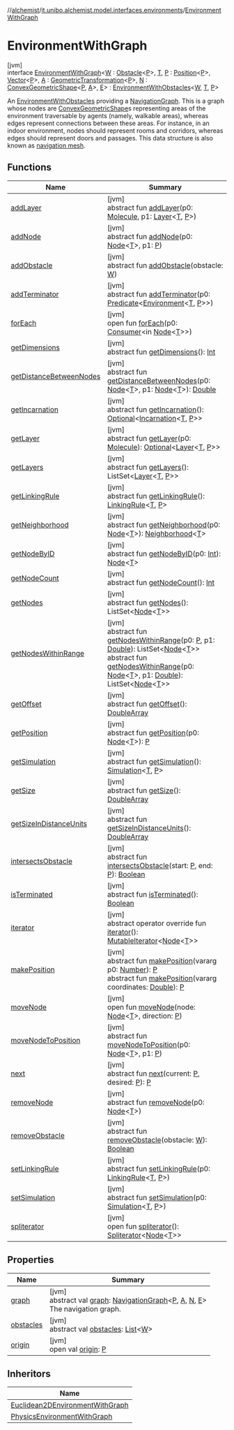 //[alchemist](../../../index.md)/[it.unibo.alchemist.model.interfaces.environments](../index.md)/[EnvironmentWithGraph](index.md)

# EnvironmentWithGraph

[jvm]\
interface [EnvironmentWithGraph](index.md)<[W](index.md) : [Obstacle](../../it.unibo.alchemist.model.interfaces/-obstacle/index.md)<[P](index.md)>, [T](index.md), [P](index.md) : [Position](../../it.unibo.alchemist.model.interfaces/-position/index.md)<[P](index.md)>, [Vector](../../it.unibo.alchemist.model.interfaces.geometry/-vector/index.md)<[P](index.md)>, [A](index.md) : [GeometricTransformation](../../it.unibo.alchemist.model.interfaces.geometry/-geometric-transformation/index.md)<[P](index.md)>, [N](index.md) : [ConvexGeometricShape](../../it.unibo.alchemist.model.interfaces.geometry/-convex-geometric-shape/index.md)<[P](index.md), [A](index.md)>, [E](index.md)> : [EnvironmentWithObstacles](../../it.unibo.alchemist.model.interfaces/-environment-with-obstacles/index.md)<[W](index.md), [T](index.md), [P](index.md)> 

An [EnvironmentWithObstacles](../../it.unibo.alchemist.model.interfaces/-environment-with-obstacles/index.md) providing a [NavigationGraph](../../it.unibo.alchemist.model.interfaces.geometry.euclidean2d.graph/-navigation-graph/index.md). This is a graph whose nodes are [ConvexGeometricShape](../../it.unibo.alchemist.model.interfaces.geometry/-convex-geometric-shape/index.md)s representing areas of the environment traversable by agents (namely, walkable areas), whereas edges represent connections between these areas. For instance, in an indoor environment, nodes should represent rooms and corridors, whereas edges should represent doors and passages. This data structure is also known as [navigation mesh](https://en.wikipedia.org/wiki/Navigation_mesh).

## Functions

| Name | Summary |
|---|---|
| [addLayer](../-physics-environment-with-graph/index.md#126323689%2FFunctions%2F-267951372) | [jvm]<br>abstract fun [addLayer](../-physics-environment-with-graph/index.md#126323689%2FFunctions%2F-267951372)(p0: [Molecule](../../it.unibo.alchemist.model.interfaces/-molecule/index.md), p1: [Layer](../../it.unibo.alchemist.model.interfaces/-layer/index.md)<[T](index.md), [P](index.md)>) |
| [addNode](../-physics-environment-with-graph/index.md#-197770120%2FFunctions%2F-267951372) | [jvm]<br>abstract fun [addNode](../-physics-environment-with-graph/index.md#-197770120%2FFunctions%2F-267951372)(p0: [Node](../../it.unibo.alchemist.model.interfaces/-node/index.md)<[T](index.md)>, p1: [P](index.md)) |
| [addObstacle](../../it.unibo.alchemist.model.interfaces/-environment-with-obstacles/add-obstacle.md) | [jvm]<br>abstract fun [addObstacle](../../it.unibo.alchemist.model.interfaces/-environment-with-obstacles/add-obstacle.md)(obstacle: [W](index.md)) |
| [addTerminator](../-physics-environment-with-graph/index.md#-638290442%2FFunctions%2F-267951372) | [jvm]<br>abstract fun [addTerminator](../-physics-environment-with-graph/index.md#-638290442%2FFunctions%2F-267951372)(p0: [Predicate](https://docs.oracle.com/javase/8/docs/api/java/util/function/Predicate.html)<[Environment](../../it.unibo.alchemist.model.interfaces/-environment/index.md)<[T](index.md), [P](index.md)>>) |
| [forEach](../../it.unibo.alchemist.model.implementations.neighborhoods/-simple-neighborhood/index.md#1379299152%2FFunctions%2F-267951372) | [jvm]<br>open fun [forEach](../../it.unibo.alchemist.model.implementations.neighborhoods/-simple-neighborhood/index.md#1379299152%2FFunctions%2F-267951372)(p0: [Consumer](https://docs.oracle.com/javase/8/docs/api/java/util/function/Consumer.html)<in [Node](../../it.unibo.alchemist.model.interfaces/-node/index.md)<[T](index.md)>>) |
| [getDimensions](../../it.unibo.alchemist.model.interfaces/-environment/get-dimensions.md) | [jvm]<br>abstract fun [getDimensions](../../it.unibo.alchemist.model.interfaces/-environment/get-dimensions.md)(): [Int](https://kotlinlang.org/api/latest/jvm/stdlib/kotlin/-int/index.html) |
| [getDistanceBetweenNodes](../-physics-environment-with-graph/index.md#1545521498%2FFunctions%2F-267951372) | [jvm]<br>abstract fun [getDistanceBetweenNodes](../-physics-environment-with-graph/index.md#1545521498%2FFunctions%2F-267951372)(p0: [Node](../../it.unibo.alchemist.model.interfaces/-node/index.md)<[T](index.md)>, p1: [Node](../../it.unibo.alchemist.model.interfaces/-node/index.md)<[T](index.md)>): [Double](https://kotlinlang.org/api/latest/jvm/stdlib/kotlin/-double/index.html) |
| [getIncarnation](../../it.unibo.alchemist.model.interfaces/-environment/get-incarnation.md) | [jvm]<br>abstract fun [getIncarnation](../../it.unibo.alchemist.model.interfaces/-environment/get-incarnation.md)(): [Optional](https://docs.oracle.com/javase/8/docs/api/java/util/Optional.html)<[Incarnation](../../it.unibo.alchemist.model.interfaces/-incarnation/index.md)<[T](index.md), [P](index.md)>> |
| [getLayer](../-physics-environment-with-graph/index.md#-1122345695%2FFunctions%2F-267951372) | [jvm]<br>abstract fun [getLayer](../-physics-environment-with-graph/index.md#-1122345695%2FFunctions%2F-267951372)(p0: [Molecule](../../it.unibo.alchemist.model.interfaces/-molecule/index.md)): [Optional](https://docs.oracle.com/javase/8/docs/api/java/util/Optional.html)<[Layer](../../it.unibo.alchemist.model.interfaces/-layer/index.md)<[T](index.md), [P](index.md)>> |
| [getLayers](../../it.unibo.alchemist.model.interfaces/-environment/get-layers.md) | [jvm]<br>abstract fun [getLayers](../../it.unibo.alchemist.model.interfaces/-environment/get-layers.md)(): ListSet<[Layer](../../it.unibo.alchemist.model.interfaces/-layer/index.md)<[T](index.md), [P](index.md)>> |
| [getLinkingRule](../../it.unibo.alchemist.model.interfaces/-environment/get-linking-rule.md) | [jvm]<br>abstract fun [getLinkingRule](../../it.unibo.alchemist.model.interfaces/-environment/get-linking-rule.md)(): [LinkingRule](../../it.unibo.alchemist.model.interfaces/-linking-rule/index.md)<[T](index.md), [P](index.md)> |
| [getNeighborhood](../-physics-environment-with-graph/index.md#-85790470%2FFunctions%2F-267951372) | [jvm]<br>abstract fun [getNeighborhood](../-physics-environment-with-graph/index.md#-85790470%2FFunctions%2F-267951372)(p0: [Node](../../it.unibo.alchemist.model.interfaces/-node/index.md)<[T](index.md)>): [Neighborhood](../../it.unibo.alchemist.model.interfaces/-neighborhood/index.md)<[T](index.md)> |
| [getNodeByID](../-physics-environment-with-graph/index.md#-133466387%2FFunctions%2F-267951372) | [jvm]<br>abstract fun [getNodeByID](../-physics-environment-with-graph/index.md#-133466387%2FFunctions%2F-267951372)(p0: [Int](https://kotlinlang.org/api/latest/jvm/stdlib/kotlin/-int/index.html)): [Node](../../it.unibo.alchemist.model.interfaces/-node/index.md)<[T](index.md)> |
| [getNodeCount](../../it.unibo.alchemist.model.interfaces/-environment/get-node-count.md) | [jvm]<br>abstract fun [getNodeCount](../../it.unibo.alchemist.model.interfaces/-environment/get-node-count.md)(): [Int](https://kotlinlang.org/api/latest/jvm/stdlib/kotlin/-int/index.html) |
| [getNodes](../../it.unibo.alchemist.model.interfaces/-environment/get-nodes.md) | [jvm]<br>abstract fun [getNodes](../../it.unibo.alchemist.model.interfaces/-environment/get-nodes.md)(): ListSet<[Node](../../it.unibo.alchemist.model.interfaces/-node/index.md)<[T](index.md)>> |
| [getNodesWithinRange](../-physics-environment-with-graph/index.md#634323809%2FFunctions%2F-267951372) | [jvm]<br>abstract fun [getNodesWithinRange](../-physics-environment-with-graph/index.md#634323809%2FFunctions%2F-267951372)(p0: [P](index.md), p1: [Double](https://kotlinlang.org/api/latest/jvm/stdlib/kotlin/-double/index.html)): ListSet<[Node](../../it.unibo.alchemist.model.interfaces/-node/index.md)<[T](index.md)>><br>abstract fun [getNodesWithinRange](../-physics-environment-with-graph/index.md#-1612566862%2FFunctions%2F-267951372)(p0: [Node](../../it.unibo.alchemist.model.interfaces/-node/index.md)<[T](index.md)>, p1: [Double](https://kotlinlang.org/api/latest/jvm/stdlib/kotlin/-double/index.html)): ListSet<[Node](../../it.unibo.alchemist.model.interfaces/-node/index.md)<[T](index.md)>> |
| [getOffset](../../it.unibo.alchemist.model.interfaces/-environment/get-offset.md) | [jvm]<br>abstract fun [getOffset](../../it.unibo.alchemist.model.interfaces/-environment/get-offset.md)(): [DoubleArray](https://kotlinlang.org/api/latest/jvm/stdlib/kotlin/-double-array/index.html) |
| [getPosition](../-physics-environment-with-graph/index.md#1369612629%2FFunctions%2F-267951372) | [jvm]<br>abstract fun [getPosition](../-physics-environment-with-graph/index.md#1369612629%2FFunctions%2F-267951372)(p0: [Node](../../it.unibo.alchemist.model.interfaces/-node/index.md)<[T](index.md)>): [P](index.md) |
| [getSimulation](../../it.unibo.alchemist.model.interfaces/-environment/get-simulation.md) | [jvm]<br>abstract fun [getSimulation](../../it.unibo.alchemist.model.interfaces/-environment/get-simulation.md)(): [Simulation](../../it.unibo.alchemist.core.interfaces/-simulation/index.md)<[T](index.md), [P](index.md)> |
| [getSize](../../it.unibo.alchemist.model.interfaces/-environment/get-size.md) | [jvm]<br>abstract fun [getSize](../../it.unibo.alchemist.model.interfaces/-environment/get-size.md)(): [DoubleArray](https://kotlinlang.org/api/latest/jvm/stdlib/kotlin/-double-array/index.html) |
| [getSizeInDistanceUnits](../../it.unibo.alchemist.model.interfaces/-environment/get-size-in-distance-units.md) | [jvm]<br>abstract fun [getSizeInDistanceUnits](../../it.unibo.alchemist.model.interfaces/-environment/get-size-in-distance-units.md)(): [DoubleArray](https://kotlinlang.org/api/latest/jvm/stdlib/kotlin/-double-array/index.html) |
| [intersectsObstacle](../../it.unibo.alchemist.model.interfaces/-environment-with-obstacles/intersects-obstacle.md) | [jvm]<br>abstract fun [intersectsObstacle](../../it.unibo.alchemist.model.interfaces/-environment-with-obstacles/intersects-obstacle.md)(start: [P](index.md), end: [P](index.md)): [Boolean](https://kotlinlang.org/api/latest/jvm/stdlib/kotlin/-boolean/index.html) |
| [isTerminated](../../it.unibo.alchemist.model.interfaces/-environment/is-terminated.md) | [jvm]<br>abstract fun [isTerminated](../../it.unibo.alchemist.model.interfaces/-environment/is-terminated.md)(): [Boolean](https://kotlinlang.org/api/latest/jvm/stdlib/kotlin/-boolean/index.html) |
| [iterator](../../it.unibo.alchemist.model.interfaces.nodes/-node-with-shape/index.md#-1651023311%2FFunctions%2F-267951372) | [jvm]<br>abstract operator override fun [iterator](../../it.unibo.alchemist.model.interfaces.nodes/-node-with-shape/index.md#-1651023311%2FFunctions%2F-267951372)(): [MutableIterator](https://kotlinlang.org/api/latest/jvm/stdlib/kotlin.collections/-mutable-iterator/index.html)<[Node](../../it.unibo.alchemist.model.interfaces/-node/index.md)<[T](index.md)>> |
| [makePosition](../-physics-environment-with-graph/index.md#1042884226%2FFunctions%2F-267951372) | [jvm]<br>abstract fun [makePosition](../-physics-environment-with-graph/index.md#1042884226%2FFunctions%2F-267951372)(vararg p0: [Number](https://kotlinlang.org/api/latest/jvm/stdlib/kotlin/-number/index.html)): [P](index.md)<br>abstract fun [makePosition](../../it.unibo.alchemist.model.interfaces/-euclidean-environment/make-position.md)(vararg coordinates: [Double](https://kotlinlang.org/api/latest/jvm/stdlib/kotlin/-double/index.html)): [P](index.md) |
| [moveNode](../../it.unibo.alchemist.model.interfaces/-euclidean-environment/move-node.md) | [jvm]<br>open fun [moveNode](../../it.unibo.alchemist.model.interfaces/-euclidean-environment/move-node.md)(node: [Node](../../it.unibo.alchemist.model.interfaces/-node/index.md)<[T](index.md)>, direction: [P](index.md)) |
| [moveNodeToPosition](../-physics-environment-with-graph/index.md#-302891260%2FFunctions%2F-267951372) | [jvm]<br>abstract fun [moveNodeToPosition](../-physics-environment-with-graph/index.md#-302891260%2FFunctions%2F-267951372)(p0: [Node](../../it.unibo.alchemist.model.interfaces/-node/index.md)<[T](index.md)>, p1: [P](index.md)) |
| [next](../../it.unibo.alchemist.model.interfaces/-environment-with-obstacles/next.md) | [jvm]<br>abstract fun [next](../../it.unibo.alchemist.model.interfaces/-environment-with-obstacles/next.md)(current: [P](index.md), desired: [P](index.md)): [P](index.md) |
| [removeNode](../-physics-environment-with-graph/index.md#-306697004%2FFunctions%2F-267951372) | [jvm]<br>abstract fun [removeNode](../-physics-environment-with-graph/index.md#-306697004%2FFunctions%2F-267951372)(p0: [Node](../../it.unibo.alchemist.model.interfaces/-node/index.md)<[T](index.md)>) |
| [removeObstacle](../../it.unibo.alchemist.model.interfaces/-environment-with-obstacles/remove-obstacle.md) | [jvm]<br>abstract fun [removeObstacle](../../it.unibo.alchemist.model.interfaces/-environment-with-obstacles/remove-obstacle.md)(obstacle: [W](index.md)): [Boolean](https://kotlinlang.org/api/latest/jvm/stdlib/kotlin/-boolean/index.html) |
| [setLinkingRule](../-physics-environment-with-graph/index.md#-1005317528%2FFunctions%2F-267951372) | [jvm]<br>abstract fun [setLinkingRule](../-physics-environment-with-graph/index.md#-1005317528%2FFunctions%2F-267951372)(p0: [LinkingRule](../../it.unibo.alchemist.model.interfaces/-linking-rule/index.md)<[T](index.md), [P](index.md)>) |
| [setSimulation](../-physics-environment-with-graph/index.md#1147788016%2FFunctions%2F-267951372) | [jvm]<br>abstract fun [setSimulation](../-physics-environment-with-graph/index.md#1147788016%2FFunctions%2F-267951372)(p0: [Simulation](../../it.unibo.alchemist.core.interfaces/-simulation/index.md)<[T](index.md), [P](index.md)>) |
| [spliterator](../../it.unibo.alchemist.loader.deployments/-close-to-g-p-s-trace/index.md#-1387152138%2FFunctions%2F-267951372) | [jvm]<br>open fun [spliterator](../../it.unibo.alchemist.loader.deployments/-close-to-g-p-s-trace/index.md#-1387152138%2FFunctions%2F-267951372)(): [Spliterator](https://docs.oracle.com/javase/8/docs/api/java/util/Spliterator.html)<[Node](../../it.unibo.alchemist.model.interfaces/-node/index.md)<[T](index.md)>> |

## Properties

| Name | Summary |
|---|---|
| [graph](graph.md) | [jvm]<br>abstract val [graph](graph.md): [NavigationGraph](../../it.unibo.alchemist.model.interfaces.geometry.euclidean2d.graph/-navigation-graph/index.md)<[P](index.md), [A](index.md), [N](index.md), [E](index.md)><br>The navigation graph. |
| [obstacles](index.md#862618179%2FProperties%2F-267951372) | [jvm]<br>abstract val [obstacles](index.md#862618179%2FProperties%2F-267951372): [List](https://kotlinlang.org/api/latest/jvm/stdlib/kotlin.collections/-list/index.html)<[W](index.md)> |
| [origin](index.md#-826370611%2FProperties%2F-267951372) | [jvm]<br>open val [origin](index.md#-826370611%2FProperties%2F-267951372): [P](index.md) |

## Inheritors

| Name |
|---|
| [Euclidean2DEnvironmentWithGraph](../-euclidean2-d-environment-with-graph/index.md) |
| [PhysicsEnvironmentWithGraph](../-physics-environment-with-graph/index.md) |
